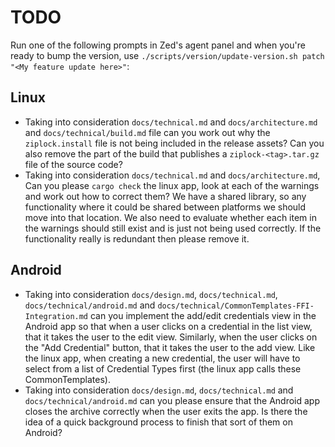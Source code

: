 # TODO

Run one of the following prompts in Zed's agent panel and when you're ready to bump the version, use `./scripts/version/update-version.sh patch "<My feature update here>"`:


## Linux
- Taking into consideration `docs/technical.md` and `docs/architecture.md` and `docs/technical/build.md` file can you work out why the `ziplock.install` file is not being included in the release assets? Can you also remove the part of the build that publishes a `ziplock-<tag>.tar.gz` file of the source code?
- Taking into consideration `docs/technical.md` and `docs/architecture.md`, Can you please `cargo check` the linux app, look at each of the warnings and work out how to correct them? We have a shared library, so any functionality where it could be shared between platforms we should move into that location. We also need to evaluate whether each item in the warnings should still exist and is just not being used correctly. If the functionality really is redundant then please remove it.


## Android
- Taking into consideration `docs/design.md`, `docs/technical.md`, `docs/technical/android.md` and `docs/technical/CommonTemplates-FFI-Integration.md` can you implement the add/edit credentials view in the Android app so that when a user clicks on a credential in the list view, that it takes the user to the edit view. Similarly, when the user clicks on the "Add Credential" button, that it takes the user to the add view. Like the linux app, when creating a new credential, the user will have to select from a list of Credential Types first (the linux app calls these CommonTemplates).
- Taking into consideration `docs/design.md`, `docs/technical.md` and `docs/technical/android.md` can you please ensure that the Android app closes the archive correctly when the user exits the app. Is there the idea of a quick background process to finish that sort of them on Android?
